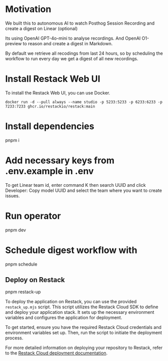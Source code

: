 # Motivation

We built this to autonomous AI to watch Posthog Session Recording and create a digest on Linear (optional)

Its using OpenAI GPT-4o-mini to analyse recordings.
And OpenAI O1-preview to reason and create a digest in Markdown.

By default we retrieve all recodings from last 24 hours, so by scheduling the workflow to run every day we get a digest of all new recordings.

# Install Restack Web UI 

To install the Restack Web UI, you can use Docker.
```
docker run -d --pull always --name studio -p 5233:5233 -p 6233:6233 -p 7233:7233 ghcr.io/restackio/restack:main
```

# Install dependencies

pnpm i

# Add necessary keys from .env.example in .env

To get Linear team id, enter command K then search UUID and click Developer: Copy model UUID and select the team where you want to create issues.

# Run operator

pnpm dev

# Schedule digest workflow with

pnpm schedule

## Deploy on Restack

pnpm restack-up

To deploy the application on Restack, you can use the provided `restack_up.mjs` script. This script utilizes the Restack Cloud SDK to define and deploy your application stack. It sets up the necessary environment variables and configures the application for deployment. 

To get started, ensure you have the required Restack Cloud credentials and environment variables set up. Then, run the script to initiate the deployment process. 

For more detailed information on deploying your repository to Restack, refer to the [Restack Cloud deployment documentation](https://docs.restack.io/restack-cloud/deployrepo).
